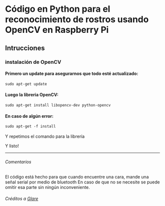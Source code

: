 # Código en Python para el reconocimiento de rostros usando OpenCV en Raspberry Pi

## Intrucciones

### instalación de OpenCV

#### Primero un update para asegurarnos que todo esté actualizado:
```sudo apt-get update```

#### Luego la libreria OpenCV:
```sudo apt-get install libopencv-dev python-opencv```

#### En caso de algún error:
```sudo apt-get -f install```
<br><br>Y repetimos el comando para la librería

Y listo!
___
###### Comentarios
El código está hecho para que cuando encuentre una cara, mande una señal serial por medio de bluetooth
En caso de que no se necesite se puede omitir esa parte sin ningún inconveniente.

###### Créditos a [Glare](https://robologs.net/2014/04/25/instalar-opencv-en-raspberry-pi-2/)
